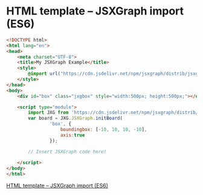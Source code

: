 # HTML template – JSXGraph import (ES6)

```html
<!DOCTYPE html>
<html lang="en">
<head>
    <meta charset="UTF-8">
    <title>My JSXGraph Example</title>
    <style>
        @import url("https://cdn.jsdelivr.net/npm/jsxgraph/distrib/jsxgraph.css");
    </style>
</head>
<body>
    <div id="box" class="jxgbox" style="width:500px; height:500px;"></div>

    <script type="module">
        import JXG from 'https://cdn.jsdelivr.net/npm/jsxgraph/distrib/jsxgraphcore.mjs';
        var board = JXG.JSXGraph.initBoard(
                'box', {
                    boundingbox: [-10, 10, 10, -10],
                    axis:true
                });

        // Insert JSXGraph code here!
        
    </script>
</body>
</html>
```

[<i class="fa-solid fa-fw fa-lg fa-file-code me-1"></i>HTML template – JSXGraph import (ES6)](src/html-es6.html)